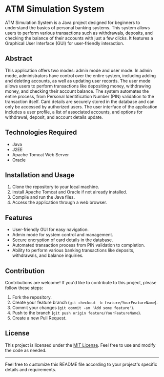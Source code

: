 <h1>ATM Simulation System</h1>

<p>ATM Simulation System is a Java project designed for beginners to understand the basics of personal banking systems. This system allows users to perform various transactions such as withdrawals, deposits, and checking the balance of their accounts with just a few clicks. It features a Graphical User Interface (GUI) for user-friendly interaction.</p>

<h2>Abstract</h2>

<p>This application offers two modes: admin mode and user mode. In admin mode, administrators have control over the entire system, including adding and deleting accounts, as well as updating user records. The user mode allows users to perform transactions like depositing money, withdrawing money, and checking their account balance. The system automates the entire process, from Personal Identification Number (PIN) validation to the transaction itself. Card details are securely stored in the database and can only be accessed by authorized users. The user interface of the application includes a user profile, a list of associated accounts, and options for withdrawal, deposit, and account details update.</p>

<h2>Technologies Required</h2>

<ul>
  <li>Java</li>
  <li>J2EE</li>
  <li>Apache Tomcat Web Server</li>
  <li>Oracle</li>
</ul>

<h2>Installation and Usage</h2>

<ol>
  <li>Clone the repository to your local machine.</li>
  <li>Install Apache Tomcat and Oracle if not already installed.</li>
  <li>Compile and run the Java files.</li>
  <li>Access the application through a web browser.</li>
</ol>

<h2>Features</h2>

<ul>
  <li>User-friendly GUI for easy navigation.</li>
  <li>Admin mode for system control and management.</li>
  <li>Secure encryption of card details in the database.</li>
  <li>Automated transaction process from PIN validation to completion.</li>
  <li>Ability to perform various banking transactions like deposits, withdrawals, and balance inquiries.</li>
</ul>

<h2>Contribution</h2>

<p>Contributions are welcome! If you'd like to contribute to this project, please follow these steps:</p>

<ol>
  <li>Fork the repository.</li>
  <li>Create your feature branch (<code>git checkout -b feature/YourFeatureName</code>).</li>
  <li>Commit your changes (<code>git commit -am 'Add some feature'</code>).</li>
  <li>Push to the branch (<code>git push origin feature/YourFeatureName</code>).</li>
  <li>Create a new Pull Request.</li>
</ol>

<h2>License</h2>

<p>This project is licensed under the <a href="LICENSE">MIT License</a>. Feel free to use and modify the code as needed.</p>

<hr>

<p>Feel free to customize this README file according to your project's specific details and requirements.</p>


